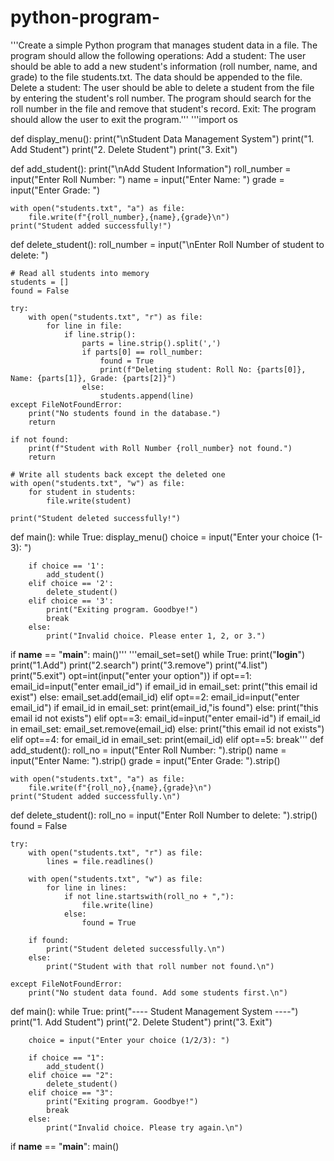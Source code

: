# python-program-
'''Create a simple Python program that manages student data in a file.
The program should allow the following operations: Add a student:
The user should be able to add a new student's information (roll number, name, and grade) to the file students.txt.
The data should be appended to the file. Delete a student:
The user should be able to delete a student from the file by entering the student's roll number.
The program should search for the roll number in the file and remove that student's record. Exit:
The program should allow the user to exit the program.'''
'''import os

def display_menu():
    print("\nStudent Data Management System")
    print("1. Add Student")
    print("2. Delete Student")
    print("3. Exit")

def add_student():
    print("\nAdd Student Information")
    roll_number = input("Enter Roll Number: ")
    name = input("Enter Name: ")
    grade = input("Enter Grade: ")
    
    with open("students.txt", "a") as file:
        file.write(f"{roll_number},{name},{grade}\n")
    print("Student added successfully!")

def delete_student():
    roll_number = input("\nEnter Roll Number of student to delete: ")
    
    # Read all students into memory
    students = []
    found = False
    
    try:
        with open("students.txt", "r") as file:
            for line in file:
                if line.strip():
                    parts = line.strip().split(',')
                    if parts[0] == roll_number:
                        found = True
                        print(f"Deleting student: Roll No: {parts[0]}, Name: {parts[1]}, Grade: {parts[2]}")
                    else:
                        students.append(line)
    except FileNotFoundError:
        print("No students found in the database.")
        return
    
    if not found:
        print(f"Student with Roll Number {roll_number} not found.")
        return
    
    # Write all students back except the deleted one
    with open("students.txt", "w") as file:
        for student in students:
            file.write(student)
    
    print("Student deleted successfully!")

def main():
    while True:
        display_menu()
        choice = input("Enter your choice (1-3): ")
        
        if choice == '1':
            add_student()
        elif choice == '2':
            delete_student()
        elif choice == '3':
            print("Exiting program. Goodbye!")
            break
        else:
            print("Invalid choice. Please enter 1, 2, or 3.")

if __name__ == "__main__":
    main()'''
'''email_set=set()
while True:
    print("****login****")
    print("1.Add")
    print("2.search")
    print("3.remove")
    print("4.list")
    print("5.exit")
    opt=int(input("enter your option"))
    if opt==1:
        email_id=input("enter email_id")
        if email_id in email_set:
            print("this email id exist")
        else:
            email_set.add(email_id)
    elif opt==2:
            email_id=input("enter email_id")
            if email_id in email_set:
                print(email_id,"is found")
            else:
               print("this  email id  not exists")
    elif opt==3:
        email_id=input("enter email-id")
        if email_id in email_set:
           email_set.remove(email_id)
        else:
            print("this email id not exists")
    elif opt==4:
        for email_id in email_set:
            print(email_id)
    elif opt==5:
        break'''
def add_student():
    roll_no = input("Enter Roll Number: ").strip()
    name = input("Enter Name: ").strip()
    grade = input("Enter Grade: ").strip()

    with open("students.txt", "a") as file:
        file.write(f"{roll_no},{name},{grade}\n")
    print("Student added successfully.\n")


def delete_student():
    roll_no = input("Enter Roll Number to delete: ").strip()
    found = False

    try:
        with open("students.txt", "r") as file:
            lines = file.readlines()

        with open("students.txt", "w") as file:
            for line in lines:
                if not line.startswith(roll_no + ","):
                    file.write(line)
                else:
                    found = True

        if found:
            print("Student deleted successfully.\n")
        else:
            print("Student with that roll number not found.\n")

    except FileNotFoundError:
        print("No student data found. Add some students first.\n")


def main():
    while True:
        print("---- Student Management System ----")
        print("1. Add Student")
        print("2. Delete Student")
        print("3. Exit")

        choice = input("Enter your choice (1/2/3): ")

        if choice == "1":
            add_student()
        elif choice == "2":
            delete_student()
        elif choice == "3":
            print("Exiting program. Goodbye!")
            break
        else:
            print("Invalid choice. Please try again.\n")


if __name__ == "__main__":
    main()

